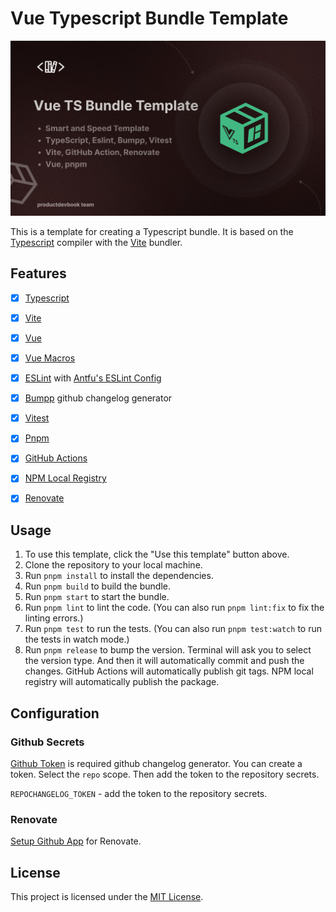 # Vue Typescript Bundle Template

![Vue Typescript Bundle Template](https://github.com/productdevbookcom/assets/blob/main/vue-ts-bundle-template.jpg?raw=true)


This is a template for creating a Typescript bundle. It is based on the [Typescript](https://www.typescriptlang.org/) compiler with the [Vite](https://vitejs.dev/) bundler.

## Features

- [x] [Typescript](https://www.typescriptlang.org/)
- [x] [Vite](https://vitejs.dev/)
- [x] [Vue](https://vuejs.org/)
- [x] [Vue Macros](https://github.com/sxzz/unplugin-vue-macros)
- [x] [ESLint](https://eslint.org/) with [Antfu's ESLint Config](https://github.com/antfu/eslint-config)
- [x] [Bumpp](https://github.com/antfu/bumpp) github changelog generator
- [x] [Vitest](https://vitest.dev/)
- [x] [Pnpm](https://pnpm.io/)
- [x] [GitHub Actions]()
- [x] [NPM Local Registry]()
- [x] [Renovate]()


## Usage

1. To use this template, click the "Use this template" button above.
2. Clone the repository to your local machine.
3. Run `pnpm install` to install the dependencies.
4. Run `pnpm build` to build the bundle.
5. Run `pnpm start` to start the bundle.
6. Run `pnpm lint` to lint the code. (You can also run `pnpm lint:fix` to fix the linting errors.)
7. Run `pnpm test` to run the tests. (You can also run `pnpm test:watch` to run the tests in watch mode.)
8. Run `pnpm release` to bump the version. Terminal will ask you to select the version type. And then it will automatically commit and push the changes. GitHub Actions will automatically publish git tags. NPM local registry will automatically publish the package.

## Configuration

### Github Secrets

[Github Token](https://github.com/settings/tokens) is required github changelog generator. You can create a token.  Select the `repo` scope. Then add the token to the repository secrets. 

`REPOCHANGELOG_TOKEN` - add the token to the repository secrets.

### Renovate

[Setup Github App](https://github.com/apps/renovate) for Renovate.

## License

This project is licensed under the [MIT License](LICENSE).
